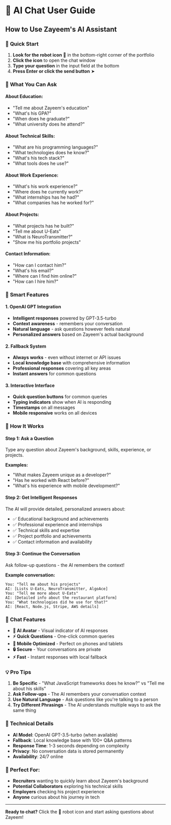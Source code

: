 # 🤖 AI Chat User Guide

## How to Use Zayeem's AI Assistant

### 🎯 **Quick Start**
1. **Look for the robot icon** 🤖 in the bottom-right corner of the portfolio
2. **Click the icon** to open the chat window
3. **Type your question** in the input field at the bottom
4. **Press Enter or click the send button** ➤

### 💬 **What You Can Ask**

#### **About Education:**
- "Tell me about Zayeem's education"
- "What's his GPA?"
- "When does he graduate?"
- "What university does he attend?"

#### **About Technical Skills:**
- "What are his programming languages?"
- "What technologies does he know?"
- "What's his tech stack?"
- "What tools does he use?"

#### **About Work Experience:**
- "What's his work experience?"
- "Where does he currently work?"
- "What internships has he had?"
- "What companies has he worked for?"

#### **About Projects:**
- "What projects has he built?"
- "Tell me about U-Eats"
- "What is NeuroTransmitter?"
- "Show me his portfolio projects"

#### **Contact Information:**
- "How can I contact him?"
- "What's his email?"
- "Where can I find him online?"
- "How can I hire him?"

### 🚀 **Smart Features**

#### **1. OpenAI GPT Integration**
- **Intelligent responses** powered by GPT-3.5-turbo
- **Context awareness** - remembers your conversation
- **Natural language** - ask questions however feels natural
- **Personalized answers** based on Zayeem's actual background

#### **2. Fallback System**
- **Always works** - even without internet or API issues
- **Local knowledge base** with comprehensive information
- **Professional responses** covering all key areas
- **Instant answers** for common questions

#### **3. Interactive Interface**
- **Quick question buttons** for common queries
- **Typing indicators** show when AI is responding
- **Timestamps** on all messages
- **Mobile responsive** works on all devices

### 📱 **How It Works**

#### **Step 1: Ask a Question**
Type any question about Zayeem's background, skills, experience, or projects.

**Examples:**
- "What makes Zayeem unique as a developer?"
- "Has he worked with React before?"
- "What's his experience with mobile development?"

#### **Step 2: Get Intelligent Responses**
The AI will provide detailed, personalized answers about:
- ✅ Educational background and achievements
- ✅ Professional experience and internships
- ✅ Technical skills and expertise
- ✅ Project portfolio and achievements
- ✅ Contact information and availability

#### **Step 3: Continue the Conversation**
Ask follow-up questions - the AI remembers the context!

**Example conversation:**
```
You: "Tell me about his projects"
AI: [Lists U-Eats, NeuroTransmitter, AlgoAce]
You: "Tell me more about U-Eats"
AI: [Detailed info about the restaurant platform]
You: "What technologies did he use for that?"
AI: [React, Node.js, Stripe, AWS details]
```

### 🎨 **Chat Features**

- **🤖 AI Avatar** - Visual indicator of AI responses
- **⚡ Quick Questions** - One-click common queries
- **📱 Mobile Optimized** - Perfect on phones and tablets
- **🔒 Secure** - Your conversations are private
- **⚡ Fast** - Instant responses with local fallback

### 💡 **Pro Tips**

1. **Be Specific** - "What JavaScript frameworks does he know?" vs "Tell me about his skills"
2. **Ask Follow-ups** - The AI remembers your conversation context
3. **Use Natural Language** - Ask questions like you're talking to a person
4. **Try Different Phrasings** - The AI understands multiple ways to ask the same thing

### 🔧 **Technical Details**

- **AI Model**: OpenAI GPT-3.5-turbo (when available)
- **Fallback**: Local knowledge base with 100+ Q&A patterns
- **Response Time**: 1-3 seconds depending on complexity
- **Privacy**: No conversation data is stored permanently
- **Availability**: 24/7 online

### 🎯 **Perfect For:**

- **Recruiters** wanting to quickly learn about Zayeem's background
- **Potential Collaborators** exploring his technical skills
- **Employers** checking his project experience
- **Anyone** curious about his journey in tech

---

**Ready to chat?** Click the 🤖 robot icon and start asking questions about Zayeem!
